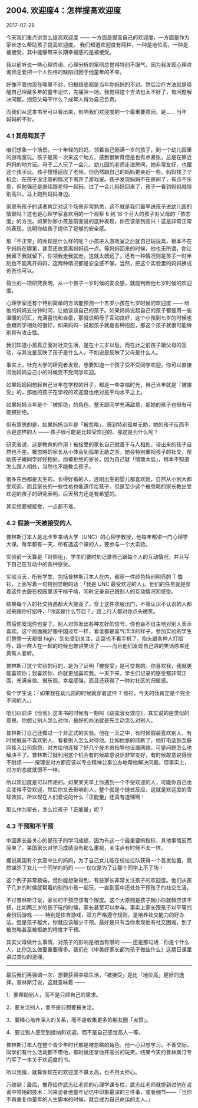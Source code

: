 ## 2004. 欢迎度4：怎样提高欢迎度

2017-07-28

今天我们重点讲怎么提高欢迎度 —— 一方面是提高自己的欢迎度，一方面是作为家长怎么帮助孩子提高欢迎度。 我们知道欢迎度有两种，一种是地位高，一种是被接受，其中能够带来长期幸福感的是被接受。

我以前听说一些心理咨询、心理分析的案例总觉得特别不服气，因为我发现心理咨询师总爱把一个人性格的缺陷归因于他童年的不幸。

好像不管你现在哪里不对，归根结底都是当年你妈妈的不对。然后治疗方法就是唤醒自己埋藏多年的童年记忆，先痛哭一场。我觉得这个方法也太不好了，有问题解决问题，抱怨父母干什么？成年人得为自己负责。

而我们从这本书里可以看出来，影响我们欢迎度的一个最重要原因，是…… 当年妈妈的不对。 

### 4.1 其母和其子

咱们想象一个场景。一个年轻的妈妈，领着自己刚满一岁的孩子，到一个幼儿园里的游戏室玩。孩子是第一次来这个地方，感到很新奇但是也有点紧张，总是在靠近妈妈的地方玩。母子二人玩了一会儿，幼儿园的老师走进房间，她非常友好，也跟这个孩子玩。孩子慢慢适应了老师，但仍然跟自己的妈妈更亲近一些。妈妈找了个机会，在孩子没注意的情况下离开了游戏室。孩子发现妈妈不在房间了，有点不乐意，但勉强还是继续跟老师一起玩。过了一会儿妈妈回来了，孩子一看到妈妈就特别高兴，马上跑到妈妈身边。

家里有孩子的读者肯定对这个场景非常熟悉，这不就是我们最早送孩子进幼儿园的情景吗？这也是心理学家喜欢用的一个观察 6 到 18 个月大的孩子对父母的「依恋度」的方法。如果你家小孩是前面说的这种表现，你应该感到高兴！这是非常正常的表现，说明你给孩子提供了足够的安全感。

那「不正常」的表现是什么样的呢？小孩进入游戏室之后就自己玩玩具，根本不在乎妈妈在哪里，甚至还故意离妈妈远一点。等妈妈回来的时候，他也无所谓，你让我留下我就留下，你领我走我就走。这就太疏远了。还有一种情况则是孩子一时半刻也不能离开妈妈。这两种情况都是安全感不够。当然，把这个实验里的妈妈换成爸爸也可以。

荷兰的一项研究表明，从一个孩子一岁时候的安全感，就能判断他七岁时候的欢迎度。

心理学家还有个特别简单的方法能预测一个五岁小孩在七岁时候的欢迎度 —— 给他的妈妈五分钟时间，让她谈谈自己的孩子。如果妈妈说起自己的孩子都是用一些温暖的词汇，充满喜悦和自豪，那就说明母子互动良好，这个小孩到七岁的时候也会跟同学相处的很好。如果妈妈一说起孩子就是各种抱怨，那这个孩子就很可能特别具有攻击性。

我们知道小孩真正面对社交生活，是在十三岁以后。而在此之前孩子跟父母的互动，与其说是反映了孩子是什么人，不如说是反映了父母是什么人。

事实上，杜克大学的研究者发现，想要知道一个孩子受不受同学欢迎，你可以直接问他妈妈自己小的时候受不受同学欢迎。

如果妈妈回想起自己当年在学校的日子，都是一些幸福时光，自己当年就是「被接受」的，那她的孩子在学校的欢迎度也绝对是平均水平之上。

如果妈妈当年是个「被拒绝」的角色，整天跟同学充满敌意，那她的孩子也很有可能被拒绝。

但有意思的是，如果妈妈当年是「被忽略」，感到特别孤单无助，她的孩子反而不会是这样的人 —— 孩子很可能是比较受欢迎的。那这是为什么呢？

研究者说，这是教育的作用！被接受的家长自己就善于与人相处，带出来的孩子自然也不差。被忽略的家长从小体会到孤单无助之苦，她会特别重视孩子的社交，帮助孩子跟同学好好相处。而被拒绝的家长，因为自己就「情商太低」，根本不知道怎么跟人相处，当然也不能教会孩子。

很多东西都是天生的。长得好看的人，连刚出生的婴儿都喜欢她，自然从小到大都受欢迎，而且家长的一些性格也能遗传给孩子。但是至少这个被忽略的家长教出受欢迎的孩子的研究表明，后天努力还是有希望的。

其实想要被接受，一点都不难。 

### 4.2 假装一天被接受的人

普林斯汀本人是北卡罗来纳大学（UNC）的心理学教授，他每年都讲一门心理学大课。每年都有一天，所有选这个课的人，要参与一个大实验。

实验前一天算是「对照组」，学生们要时刻记录自己跟每个人的互动情况，并且写下自己在互动中的各种感受。

实验当天，所有学生、包括普林斯汀本人在内，都穿一件颜色特别明亮的 T 恤衫，上面写着一句特别显眼的话：「我是 UNC 最受欢迎的人」。他们的任务就是穿着这件衣服在校园里该干啥干啥，同时记录自己跟别人的互动情况和感受。

结果每个人的社交待遇都大大提高了。穿上这件衣服出门，不管认识不认识的人都过来跟你打招呼，「你这是什么节目？」路上行人都对你点头微笑。

然后你发现你也变了。别人对你发出各种友好的信号，你也会不自主地对别人表示喜欢。这个局面就好像中国过年一样，看谁都是喜气洋洋的样子。参加实验的学生们整整一天都很 high，到处受到关注，走路也不看手机了，抬头跟各种人打招呼，跟一群人在一起的时候也敢讲笑话了 —— 而且他们发现自己讲的笑话原来还真有人爱听。

普林斯汀这个实验的目的，是为了证明「被接受」是可交易的。你喜欢我，我就更能喜欢你；我喜欢你，你就更加喜欢我。一天下来，学生们记录的感受都非常正面，充满自信、很乐观，幸福感强，而且还获得了一种对社区的归属感。

有个学生说：「如果我在幼儿园的时候就穿着这件 T 恤衫，今天的我肯定是个完全不同的人。」

咱们以前讲《俭省》这本书的时候有一期叫《窈窕淑女效应》，其实说的是类似的意思。你想让别人怎么对你，最好的办法就是先主动怎么对别人。

普林斯汀自己还做过一个非正式的实验。他在一天之中，有时候假装喜欢别人，有时候假装不喜欢别人，看看别人怎么对待他。比如他家的网断了，他打电话到互联网接入公司抱怨，对方给他连接了好几个技术员指导他设置网络，可是问题怎么也解决不了。普林斯汀就利用这个机会有时候故意说话非常友好，有时候故意说得很不耐烦 —— 按理说对方都应该以专业精神公事公办地帮他解决问题，但事实上，对方的态度就很不一样。

所以欢迎度是可以传递的。如果某天早上你遇到一个不受欢迎的人，可能你自己也会变得不受欢迎，然后你又去影响别人，整个就是个链式反应。这就是欢迎度的雪球效应。所以现在人们爱说的什么「正能量」还真有道理啊！

那么作为家长，怎么给孩子「正能量」呢？ 

### 4.3 干预和不干预

中国家长最关心的是孩子的学习成绩，因为有这一个最重要的指标，其他事情反而简单了。美国家长对学习成绩没有那么重视，关注点有时候不太一样。

据说美国有个女高中生的妈妈，为了自己女儿能在校拉拉队获得一个首发位置，竟然谋杀了女儿一个同学的妈妈 —— 仅仅是为了让那个同学上不了场！

这个例子非常极端，但你能想象得到，有些家长非常关注孩子的欢迎度。他们从孩子几岁的时候就帮着约别的小孩一起玩，一直到高中还处处干预孩子的社交生活。

不过普林斯汀说，家长的干预应该有个限度。这个大原则是孩子越小你就越应该干预，比如两三岁的孩子玩的时候，家长甚至可以参与。事实上家长跟孩子以平等的身份玩游戏 —— 特别是体育游戏，双方严格遵守规则，是培养社交能力的好办法。但是孩子越大，你就应该越少干预。最好是只有当你发现他有社交困难，到了被忽略甚至被拒绝的程度才干预。

其实父母做什么事情，对孩子的影响是相当有限的 —— 还是那句话：你是个什么人，比你怎么做要重要得多。我们在《中美好家长都为孩子做些什么》这期日课里讲过类似的道理。 

***

最后我们再强调一次，想要获得幸福生活，「被接受」是比「地位高」更好的选择。普林斯汀说，这就意味着 —— 

1、要帮助别人，而不是只顾自己的需求。

2、要关注别人，而不是只想要被关注。

3、要精心培养深入的关系，而不是收集更多的朋友圈「点赞」。

4、要让别人感受到接纳和欢迎，而不是自己感觉高人一等。

普林斯汀本人在整个青少年时代都是被忽略的角色。他一心只想学习，不善交际，同学们有什么活动都不带他，有时候还拿他开恶劣的玩笑。结果今天的普林斯汀专门写了一本关于欢迎度的书。

所以我猜，就算你现在的欢迎度不算太高，也不用太担心。

万维钢：最后，推荐给你武志红老师的心理学课专栏，武志红老师就提到过他在咨询中常用的技术：问来访者他童年记忆中印象最深的三件事，或者细节——「当你不再重复你童年的人生脚本的时候，就会成为自己命运的主人。」
